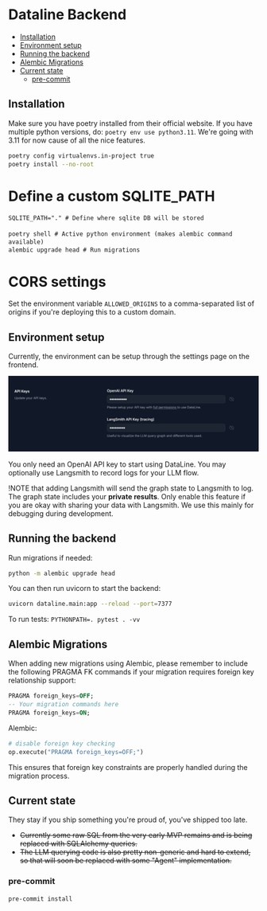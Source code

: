 # Dataline Backend

- [Installation](#installation)
- [Environment setup](#environment-setup)
- [Running the backend](#running-the-backend)
- [Alembic Migrations](#alembic-migrations)
- [Current state](#current-state)
  - [pre-commit](#pre-commit)

## Installation

Make sure you have poetry installed from their official website.
If you have multiple python versions, do: `poetry env use python3.11`.
We're going with 3.11 for now cause of all the nice features.

```bash
poetry config virtualenvs.in-project true
poetry install --no-root
```

# Define a custom SQLITE_PATH

```
SQLITE_PATH="." # Define where sqlite DB will be stored

poetry shell # Active python environment (makes alembic command available)
alembic upgrade head # Run migrations
```

# CORS settings
Set the environment variable `ALLOWED_ORIGINS` to a comma-separated list of origins if you're deploying this to a custom domain.

## Environment setup

Currently, the environment can be setup through the settings page on the frontend.

![Environment settings page](../media/env-settings.png)

You only need an OpenAI API key to start using DataLine. You may optionally use Langsmith to record logs for your LLM flow.

!NOTE that adding Langsmith will send the graph state to Langsmith to log. The graph state includes your **private results**. Only enable this feature if you are okay with sharing your data with Langsmith. We use this mainly for debugging during development.

## Running the backend

Run migrations if needed:

```bash
python -m alembic upgrade head
```

You can then run uvicorn to start the backend:

```bash
uvicorn dataline.main:app --reload --port=7377
```

To run tests: `PYTHONPATH=. pytest . -vv`

## Alembic Migrations

When adding new migrations using Alembic, please remember to include the following PRAGMA FK commands if your migration requires foreign key relationship support:

```sql
PRAGMA foreign_keys=OFF;
-- Your migration commands here
PRAGMA foreign_keys=ON;
```

Alembic:
```python
# disable foreign key checking
op.execute("PRAGMA foreign_keys=OFF;")
```

This ensures that foreign key constraints are properly handled during the migration process.

## Current state

They stay if you ship something you're proud of, you've shipped too late.

- ~~Currently some raw SQL from the very early MVP remains and is being replaced with SQLAlchemy queries.~~
- ~~The LLM querying code is also pretty non-generic and hard to extend, so that will soon be replaced with some "Agent" implementation.~~

### pre-commit

```
pre-commit install
```
